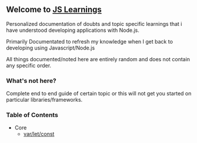 ## Welcome to [JS Learnings](https://kartikyadav9.github.io/js-learnings/)

Personalized documentation of doubts and topic specific learnings that i have understood developing applications with Node.js.

Primarily Documentated to refresh my knowledge when I get back to developing using Javascript/Node.js

All things documented/noted here are entirely random and does not contain any specific order.

### What's not here?
Complete end to end guide of certain topic or this will not get you started on particular libraries/frameworks. 

### Table of Contents
* Core
	* [var/let/const](./core/var-let-const.md)
